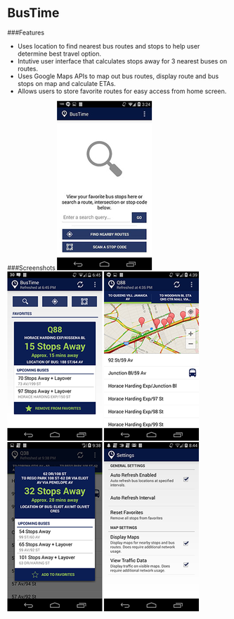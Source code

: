 # BusTime

###Features
* Uses location to find nearest bus routes and stops to help user determine best travel option.
* Intutive user interface that calculates stops away for 3 nearest buses on routes.
* Uses Google Maps APIs to map out bus routes, display route and bus stops on map and calculate ETAs.
* Allows users to store favorite routes for easy access from home screen.

###Screenshots
![alt tag](https://github.com/vkhemlani96/BusTime/blob/master/screenshots/app_home.jpg)
![alt tag](https://github.com/vkhemlani96/BusTime/blob/master/screenshots/app_favorites.png)
![alt tag](https://github.com/vkhemlani96/BusTime/blob/master/screenshots/app_route.png)
![alt tag](https://github.com/vkhemlani96/BusTime/blob/master/screenshots/app_stop_preview.png)
![alt tag](https://github.com/vkhemlani96/BusTime/blob/master/screenshots/app_settings.png)
